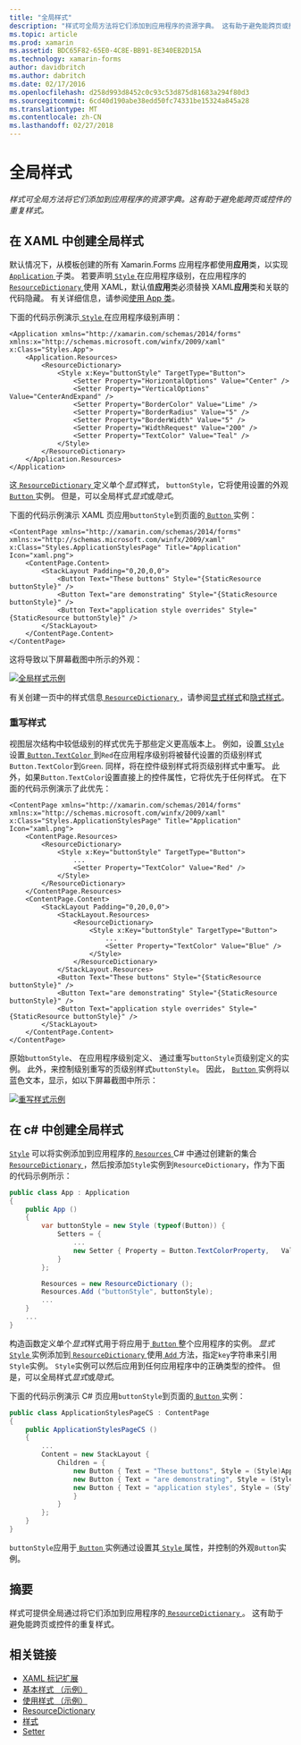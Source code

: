 ```yaml
---
title: "全局样式"
description: "样式可全局方法将它们添加到应用程序的资源字典。 这有助于避免能跨页或控件的重复样式。"
ms.topic: article
ms.prod: xamarin
ms.assetid: BDC65F82-65E0-4C8E-BB91-8E340EB2D15A
ms.technology: xamarin-forms
author: davidbritch
ms.author: dabritch
ms.date: 02/17/2016
ms.openlocfilehash: d258d993d8452c0c93c53d875d81683a294f80d3
ms.sourcegitcommit: 6cd40d190abe38edd50fc74331be15324a845a28
ms.translationtype: MT
ms.contentlocale: zh-CN
ms.lasthandoff: 02/27/2018
---
```

# <a name="global-styles"></a>全局样式

_样式可全局方法将它们添加到应用程序的资源字典。这有助于避免能跨页或控件的重复样式。_

## <a name="creating-a-global-style-in-xaml"></a>在 XAML 中创建全局样式

默认情况下，从模板创建的所有 Xamarin.Forms 应用程序都使用**应用**类，以实现[ `Application` ](https://developer.xamarin.com/api/type/Xamarin.Forms.Application/)子类。 若要声明[ `Style` ](https://developer.xamarin.com/api/type/Xamarin.Forms.Style/)在应用程序级别，在应用程序的[ `ResourceDictionary` ](https://developer.xamarin.com/api/type/Xamarin.Forms.ResourceDictionary/)使用 XAML，默认值**应用**类必须替换 XAML**应用**类和关联的代码隐藏。 有关详细信息，请参阅[使用 App 类](~/xamarin-forms/app-fundamentals/application-class.md)。

下面的代码示例演示[ `Style` ](https://developer.xamarin.com/api/type/Xamarin.Forms.Style/)在应用程序级别声明：

```xaml
<Application xmlns="http://xamarin.com/schemas/2014/forms" xmlns:x="http://schemas.microsoft.com/winfx/2009/xaml" x:Class="Styles.App">
    <Application.Resources>
        <ResourceDictionary>
            <Style x:Key="buttonStyle" TargetType="Button">
                <Setter Property="HorizontalOptions" Value="Center" />
                <Setter Property="VerticalOptions" Value="CenterAndExpand" />
                <Setter Property="BorderColor" Value="Lime" />
                <Setter Property="BorderRadius" Value="5" />
                <Setter Property="BorderWidth" Value="5" />
                <Setter Property="WidthRequest" Value="200" />
                <Setter Property="TextColor" Value="Teal" />
            </Style>
        </ResourceDictionary>
    </Application.Resources>
</Application>
```

这[ `ResourceDictionary` ](https://developer.xamarin.com/api/type/Xamarin.Forms.ResourceDictionary/)定义单个*显式*样式， `buttonStyle`，它将使用设置的外观[ `Button` ](https://developer.xamarin.com/api/type/Xamarin.Forms.Button/)实例。 但是，可以全局样式*显式*或*隐式*。

下面的代码示例演示 XAML 页应用`buttonStyle`到页面的[ `Button` ](https://developer.xamarin.com/api/type/Xamarin.Forms.Button/)实例：

```xaml
<ContentPage xmlns="http://xamarin.com/schemas/2014/forms" xmlns:x="http://schemas.microsoft.com/winfx/2009/xaml" x:Class="Styles.ApplicationStylesPage" Title="Application" Icon="xaml.png">
    <ContentPage.Content>
        <StackLayout Padding="0,20,0,0">
            <Button Text="These buttons" Style="{StaticResource buttonStyle}" />
            <Button Text="are demonstrating" Style="{StaticResource buttonStyle}" />
            <Button Text="application style overrides" Style="{StaticResource buttonStyle}" />
        </StackLayout>
    </ContentPage.Content>
</ContentPage>
```

这将导致以下屏幕截图中所示的外观：

[![](application-images/application-styles-1.png "全局样式示例")](application-images/application-styles-1-large.png "全局样式示例")

有关创建一页中的样式信息[ `ResourceDictionary` ](https://developer.xamarin.com/api/type/Xamarin.Forms.ResourceDictionary/)，请参阅[显式样式](~/xamarin-forms/user-interface/styles/explicit.md)和[隐式样式](~/xamarin-forms/user-interface/styles/implicit.md)。

### <a name="overriding-styles"></a>重写样式

视图层次结构中较低级别的样式优先于那些定义更高版本上。 例如，设置[ `Style` ](https://developer.xamarin.com/api/type/Xamarin.Forms.Style/)设置[ `Button.TextColor` ](https://developer.xamarin.com/api/property/Xamarin.Forms.Button.TextColor/)到`Red`在应用程序级别将被替代设置的页级别样式`Button.TextColor`到`Green`. 同样，将在控件级别样式将页级别样式中重写。 此外，如果`Button.TextColor`设置直接上的控件属性，它将优先于任何样式。 在下面的代码示例演示了此优先：

```xaml
<ContentPage xmlns="http://xamarin.com/schemas/2014/forms" xmlns:x="http://schemas.microsoft.com/winfx/2009/xaml" x:Class="Styles.ApplicationStylesPage" Title="Application" Icon="xaml.png">
    <ContentPage.Resources>
        <ResourceDictionary>
            <Style x:Key="buttonStyle" TargetType="Button">
                ...
                <Setter Property="TextColor" Value="Red" />
            </Style>
        </ResourceDictionary>
    </ContentPage.Resources>
    <ContentPage.Content>
        <StackLayout Padding="0,20,0,0">
            <StackLayout.Resources>
                <ResourceDictionary>
                    <Style x:Key="buttonStyle" TargetType="Button">
                        ...
                        <Setter Property="TextColor" Value="Blue" />
                    </Style>
                </ResourceDictionary>
            </StackLayout.Resources>
            <Button Text="These buttons" Style="{StaticResource buttonStyle}" />
            <Button Text="are demonstrating" Style="{StaticResource buttonStyle}" />
            <Button Text="application style overrides" Style="{StaticResource buttonStyle}" />
        </StackLayout>
    </ContentPage.Content>
</ContentPage>
```

原始`buttonStyle`、 在应用程序级别定义、 通过重写`buttonStyle`页级别定义的实例。 此外，来控制级别重写的页级别样式`buttonStyle`。 因此， [ `Button` ](https://developer.xamarin.com/api/type/Xamarin.Forms.Button/)实例将以蓝色文本，显示，如以下屏幕截图中所示：

[![](application-images/application-styles-2.png "重写样式示例")](application-images/application-styles-2-large.png "重写样式示例")

## <a name="creating-a-global-style-in-c35"></a>在 c&#35; 中创建全局样式

[`Style`](https://developer.xamarin.com/api/type/Xamarin.Forms.Style/) 可以将实例添加到应用程序的[ `Resources` ](https://developer.xamarin.com/api/property/Xamarin.Forms.VisualElement.Resources/) C# 中通过创建新的集合[ `ResourceDictionary` ](https://developer.xamarin.com/api/type/Xamarin.Forms.ResourceDictionary/)，然后按添加`Style`实例到`ResourceDictionary`，作为下面的代码示例所示：

```csharp
public class App : Application
{
    public App ()
    {
        var buttonStyle = new Style (typeof(Button)) {
            Setters = {
                ...
                new Setter { Property = Button.TextColorProperty,   Value = Color.Teal }
            }
        };

        Resources = new ResourceDictionary ();
        Resources.Add ("buttonStyle", buttonStyle);
        ...
    }
    ...
}
```

构造函数定义单个*显式*样式用于将应用于[ `Button` ](https://developer.xamarin.com/api/type/Xamarin.Forms.Button/)整个应用程序的实例。 *显式* [ `Style` ](https://developer.xamarin.com/api/type/Xamarin.Forms.Style/)实例添加到[ `ResourceDictionary` ](https://developer.xamarin.com/api/type/Xamarin.Forms.ResourceDictionary/)使用[ `Add` ](https://developer.xamarin.com/api/member/Xamarin.Forms.ResourceDictionary.Add/p/System.String/System.Object/)方法，指定`key`字符串来引用`Style`实例。 `Style`实例可以然后应用到任何应用程序中的正确类型的控件。 但是，可以全局样式*显式*或*隐式*。

下面的代码示例演示 C# 页应用`buttonStyle`到页面的[ `Button` ](https://developer.xamarin.com/api/type/Xamarin.Forms.Button/)实例：

```csharp
public class ApplicationStylesPageCS : ContentPage
{
    public ApplicationStylesPageCS ()
    {
        ...
        Content = new StackLayout {
            Children = {
                new Button { Text = "These buttons", Style = (Style)Application.Current.Resources ["buttonStyle"] },
                new Button { Text = "are demonstrating", Style = (Style)Application.Current.Resources ["buttonStyle"] },
                new Button { Text = "application styles", Style = (Style)Application.Current.Resources ["buttonStyle"]
                }
            }
        };
    }
}
```

`buttonStyle`应用于[ `Button` ](https://developer.xamarin.com/api/type/Xamarin.Forms.Button/)实例通过设置其[ `Style` ](https://developer.xamarin.com/api/property/Xamarin.Forms.VisualElement.Style/)属性，并控制的外观`Button`实例。

## <a name="summary"></a>摘要

样式可提供全局通过将它们添加到应用程序的[ `ResourceDictionary` ](https://developer.xamarin.com/api/type/Xamarin.Forms.ResourceDictionary/)。 这有助于避免能跨页或控件的重复样式。



## <a name="related-links"></a>相关链接

- [XAML 标记扩展](~/xamarin-forms/xaml/xaml-basics/xaml-markup-extensions.md)
- [基本样式 （示例）](https://developer.xamarin.com/samples/xamarin-forms/UserInterface/Styles/BasicStyles/)
- [使用样式 （示例）](https://developer.xamarin.com/samples/xamarin-forms/WorkingWithStyles/)
- [ResourceDictionary](https://developer.xamarin.com/api/type/Xamarin.Forms.ResourceDictionary/)
- [样式](https://developer.xamarin.com/api/type/Xamarin.Forms.Style/)
- [Setter](https://developer.xamarin.com/api/type/Xamarin.Forms.Setter/)

